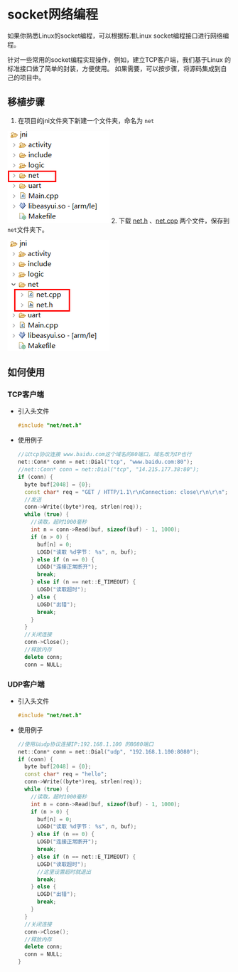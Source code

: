 # socket网络编程
如果你熟悉Linux的socket编程，可以根据标准Linux socket编程接口进行网络编程。    

针对一些常用的socket编程实现操作，例如，建立TCP客户端，我们基于Linux 的标准接口做了简单的封装，方便使用。 如果需要，可以按步骤，将源码集成到自己的项目中。

## 移植步骤  
1. 在项目的jni文件夹下新建一个文件夹，命名为 `net`  
    
  ![](assets/create_net_folder.png)
2. 下载 [net.h](https://developer.flywizos.com/src/net/net.h) 、[net.cpp](https://developer.flywizos.com/src/net/net.cpp) 两个文件，保存到`net`文件夹下。  

  ![](assets/net_class.png)  

## 如何使用 
### TCP客户端
* 引入头文件 
  ```c++
  #include "net/net.h"
  ```
* 使用例子 
  ```c++
  //以tcp协议连接 www.baidu.com这个域名的80端口，域名改为IP也行
  net::Conn* conn = net::Dial("tcp", "www.baidu.com:80");
  //net::Conn* conn = net::Dial("tcp", "14.215.177.38:80");
  if (conn) {
    byte buf[2048] = {0};
    const char* req = "GET / HTTP/1.1\r\nConnection: close\r\n\r\n";
    //发送
    conn->Write((byte*)req, strlen(req));
    while (true) {
      //读取，超时1000毫秒
      int n = conn->Read(buf, sizeof(buf) - 1, 1000);
      if (n > 0) {
        buf[n] = 0;
        LOGD("读取 %d字节： %s", n, buf);
      } else if (n == 0) {
        LOGD("连接正常断开");
        break;
      } else if (n == net::E_TIMEOUT) {
        LOGD("读取超时");
      } else {
        LOGD("出错");
        break;
      }
    }
    //关闭连接
    conn->Close();
    //释放内存
    delete conn;
    conn = NULL;
  ```

### UDP客户端
* 引入头文件 
  ```c++
  #include "net/net.h"
  ```
* 使用例子
  ```c++
  //使用以udp协议连接IP:192.168.1.100 的8080端口
  net::Conn* conn = net::Dial("udp", "192.168.1.100:8080");
  if (conn) {
    byte buf[2048] = {0};
    const char* req = "hello";
    conn->Write((byte*)req, strlen(req));
    while (true) {
      //读取，超时1000毫秒
      int n = conn->Read(buf, sizeof(buf) - 1, 1000);
      if (n > 0) {
        buf[n] = 0;
        LOGD("读取 %d字节： %s", n, buf);
      } else if (n == 0) {
        LOGD("连接正常断开");
        break;
      } else if (n == net::E_TIMEOUT) {
        LOGD("读取超时");
        //这里设置超时就退出
        break;
      } else {
        LOGD("出错");
        break;
      }
    }
    //关闭连接
    conn->Close();
    //释放内存
    delete conn;
    conn = NULL;
  }
  ```

